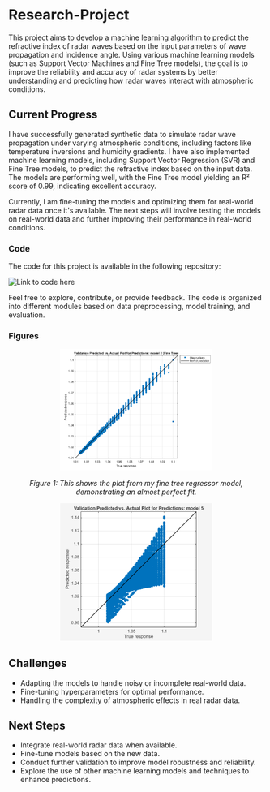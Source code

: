 # Research-Project

This project aims to develop a machine learning algorithm to predict the refractive index of radar waves based on the input parameters of wave propagation and incidence angle. Using various machine learning models (such as Support Vector Machines and Fine Tree models), the goal is to improve the reliability and accuracy of radar systems by better understanding and predicting how radar waves interact with atmospheric conditions.

## Current Progress
I have successfully generated synthetic data to simulate radar wave propagation under varying atmospheric conditions, including factors like temperature inversions and humidity gradients. I have also implemented machine learning models, including Support Vector Regression (SVR) and Fine Tree models, to predict the refractive index based on the input data. The models are performing well, with the Fine Tree model yielding an R² score of 0.99, indicating excellent accuracy.

Currently, I am fine-tuning the models and optimizing them for real-world radar data once it's available. The next steps will involve testing the models on real-world data and further improving their performance in real-world conditions.

### Code
The code for this project is available in the following repository:

![Link to code here](First_ML_Radar_for_git.m)

Feel free to explore, contribute, or provide feedback. The code is organized into different modules based on data preprocessing, model training, and evaluation.



### Figures
<p align="center">
  <img src="figure1.png" alt="Plot Description" width="300"/>
</p>

<p align="center"><em>Figure 1: This shows the plot from my fine tree regressor model, demonstrating an almost perfect fit.</em></p>



<div style="text-align: center;">
  <img src="Figures/SVMplot.png" alt="Plot Description" width="300"/>
</div>

## Challenges
* Adapting the models to handle noisy or incomplete real-world data.
* Fine-tuning hyperparameters for optimal performance.
* Handling the complexity of atmospheric effects in real radar data.

## Next Steps
* Integrate real-world radar data when available.
* Fine-tune models based on the new data.
* Conduct further validation to improve model robustness and reliability.
* Explore the use of other machine learning models and techniques to enhance predictions.

